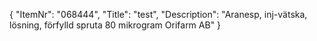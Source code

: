 {
  "ItemNr": "068444",
  "Title": "test",
  "Description": "Aranesp, inj-vätska, lösning, förfylld spruta 80 mikrogram Orifarm AB"
}